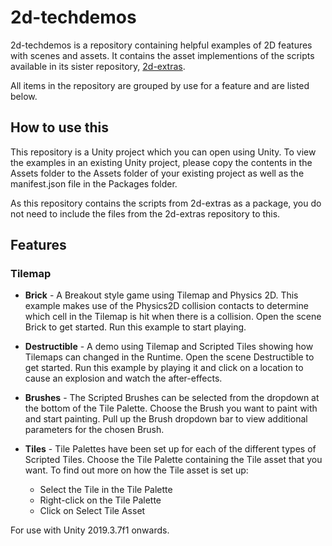 # 2d-techdemos

2d-techdemos is a repository containing helpful examples of 2D features with scenes and assets. It contains the asset implementions of the scripts available in its sister repository, [2d-extras](https://github.com/Unity-Technologies/2d-extras).

All items in the repository are grouped by use for a feature and are listed below.

## How to use this

This repository is a Unity project which you can open using Unity. To view the examples in an existing Unity project, please copy the contents in the Assets folder to the Assets folder of your existing project as well as the manifest.json file in the Packages folder.

As this repository contains the scripts from 2d-extras as a package, you do not need to include the files from the 2d-extras repository to this.

## Features

### Tilemap

- **Brick** - A Breakout style game using Tilemap and Physics 2D. This example makes use of the Physics2D collision contacts to determine which cell in the Tilemap is hit when there is a collision. Open the scene Brick to get started. Run this example to start playing.

- **Destructible** - A demo using Tilemap and Scripted Tiles showing how Tilemaps can changed in the Runtime. Open the scene Destructible to get started. Run this example by playing it and click on a location to cause an explosion and watch the after-effects. 

- **Brushes** - The Scripted Brushes can be selected from the dropdown at the bottom of the Tile Palette. Choose the Brush you want to paint with and start painting. Pull up the Brush dropdown bar to view additional parameters for the chosen Brush.
 
- **Tiles** - Tile Palettes have been set up for each of the different types of Scripted Tiles. Choose the Tile Palette containing the Tile asset that you want. To find out more on how the Tile asset is set up: 
    - Select the Tile in the Tile Palette
    - Right-click on the Tile Palette
    - Click on Select Tile Asset

For use with Unity 2019.3.7f1 onwards.